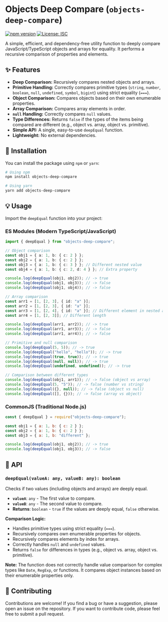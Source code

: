 # Objects Deep Compare (`objects-deep-compare`)

[![npm version](https://badge.fury.io/js/objects-deep-compare.svg)](https://badge.fury.io/js/objects-deep-compare)
[![License: ISC](https://img.shields.io/badge/License-ISC-blue.svg)](https://opensource.org/licenses/ISC)

A simple, efficient, and dependency-free utility function to deeply compare JavaScript/TypeScript objects and arrays for equality. It performs a recursive comparison of properties and elements.

## ✨ Features

- **Deep Comparison:** Recursively compares nested objects and arrays.
- **Primitive Handling:** Correctly compares primitive types (`string`, `number`, `boolean`, `null`, `undefined`, `symbol`, `bigint`) using strict equality (`===`).
- **Object Comparison:** Compares objects based on their own enumerable properties.
- **Array Comparison:** Compares array elements in order.
- **`null` Handling:** Correctly compares `null` values.
- **Type Differences:** Returns `false` if the types of the items being compared are different (e.g., object vs. array, object vs. primitive).
- **Simple API:** A single, easy-to-use `deepEqual` function.
- **Lightweight:** No external dependencies.

## 🚀 Installation

You can install the package using `npm` or `yarn`:

```bash
# Using npm
npm install objects-deep-compare

# Using yarn
yarn add objects-deep-compare
```

## 💡 Usage

Import the `deepEqual` function into your project:

### ES Modules (Modern TypeScript/JavaScript)

```typescript
import { deepEqual } from "objects-deep-compare";

// Object comparison
const obj1 = { a: 1, b: { c: 2 } };
const obj2 = { a: 1, b: { c: 2 } };
const obj3 = { a: 1, b: { c: 3 } }; // Different nested value
const obj4 = { a: 1, b: { c: 2, d: 4 } }; // Extra property

console.log(deepEqual(obj1, obj2)); // -> true
console.log(deepEqual(obj1, obj3)); // -> false
console.log(deepEqual(obj1, obj4)); // -> false

// Array comparison
const arr1 = [1, [2, 3], { id: "a" }];
const arr2 = [1, [2, 3], { id: "a" }];
const arr3 = [1, [2, 4], { id: "a" }]; // Different element in nested array
const arr4 = [1, [2, 3]]; // Different length

console.log(deepEqual(arr1, arr2)); // -> true
console.log(deepEqual(arr1, arr3)); // -> false
console.log(deepEqual(arr1, arr4)); // -> false

// Primitive and null comparison
console.log(deepEqual(5, 5)); // -> true
console.log(deepEqual("hello", "hello")); // -> true
console.log(deepEqual(true, true)); // -> true
console.log(deepEqual(null, null)); // -> true
console.log(deepEqual(undefined, undefined)); // -> true

// Comparison between different types
console.log(deepEqual(obj1, arr1)); // -> false (object vs array)
console.log(deepEqual(5, "5")); // -> false (number vs string)
console.log(deepEqual({}, null)); // -> false (object vs null)
console.log(deepEqual([], {})); // -> false (array vs object)
```

### CommonJS (Traditional Node.js)

```javascript
const { deepEqual } = require("objects-deep-compare");

const obj1 = { a: 1, b: { c: 2 } };
const obj2 = { a: 1, b: { c: 2 } };
const obj3 = { a: 1, b: "different" };

console.log(deepEqual(obj1, obj2)); // -> true
console.log(deepEqual(obj1, obj3)); // -> false
```

## 🔧 API

### `deepEqual(valueA: any, valueB: any): boolean`

Checks if two values (including objects and arrays) are deeply equal.

- **`valueA`**: `any` - The first value to compare.
- **`valueB`**: `any` - The second value to compare.
- **Returns**: `boolean` - `true` if the values are deeply equal, `false` otherwise.

**Comparison Logic:**

- Handles primitive types using strict equality (`===`).
- Recursively compares own enumerable properties for objects.
- Recursively compares elements by index for arrays.
- Correctly handles `null` and `undefined` values.
- Returns `false` for differences in types (e.g., object vs. array, object vs. primitive).

**Note:** The function does not correctly handle value comparison for complex types like `Date`, `RegExp`, or functions. It compares object instances based on their enumerable properties only.

## 🤝 Contributing

Contributions are welcome! If you find a bug or have a suggestion, please open an issue on the repository. If you want to contribute code, please feel free to submit a pull request.
